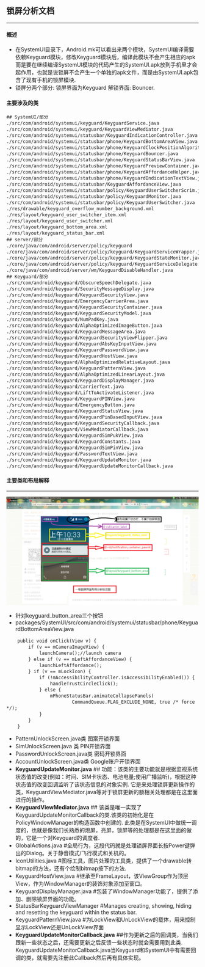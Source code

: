 ## 锁屏分析文档
***
#### 概述
  - 在SystemUI目录下，Android.mk可以看出来两个模块，SystemUI编译需要依赖Keyguard模块，修改Keyguard模块后，编译此模块不会产生相应的apk而是要在继续编译SystemUI模块的代码产生的SystemUI.apk放到手机里才会起作用，也就是说锁屏不会产生一个单独的apk文件，而是由SystemUI.apk包含了现有手机的锁屏模块.
  - 锁屏分两个部分: 锁屏界面为Keyguard 解锁界面: Bouncer.
#### 主要涉及的类
```
## SystemUI/部分
./src/com/android/systemui/keyguard/KeyguardService.java
./src/com/android/systemui/keyguard/KeyguardViewMediator.java
./src/com/android/systemui/statusbar/KeyguardIndicationController.java
./src/com/android/systemui/statusbar/phone/KeyguardBottomAreaView.java
./src/com/android/systemui/statusbar/phone/KeyguardClockPositionAlgorithm.java
./src/com/android/systemui/statusbar/phone/KeyguardBouncer.java
./src/com/android/systemui/statusbar/phone/KeyguardStatusBarView.java
./src/com/android/systemui/statusbar/phone/KeyguardPreviewContainer.java
./src/com/android/systemui/statusbar/phone/KeyguardAffordanceHelper.java
./src/com/android/systemui/statusbar/phone/KeyguardIndicationTextView.java
./src/com/android/systemui/statusbar/KeyguardAffordanceView.java
./src/com/android/systemui/statusbar/policy/KeyguardUserSwitcherScrim.java
./src/com/android/systemui/statusbar/policy/KeyguardMonitor.java
./src/com/android/systemui/statusbar/policy/KeyguardUserSwitcher.java
./res/drawable/keyguard_overflow_number_background.xml
./res/layout/keyguard_user_switcher_item.xml
./res/layout/keyguard_user_switcher.xml
./res/layout/keyguard_bottom_area.xml
./res/layout/keyguard_status_bar.xml
## server/部分
./core/java/com/android/server/policy/keyguard
./core/java/com/android/server/policy/keyguard/KeyguardServiceWrapper.java
./core/java/com/android/server/policy/keyguard/KeyguardStateMonitor.java
./core/java/com/android/server/policy/keyguard/KeyguardServiceDelegate.java
./core/java/com/android/server/wm/KeyguardDisableHandler.java
## Keyguard/部分
./src/com/android/keyguard/ObscureSpeechDelegate.java
./src/com/android/keyguard/SecurityMessageDisplay.java
./src/com/android/keyguard/KeyguardSecurityView.java
./src/com/android/keyguard/EmergencyCarrierArea.java
./src/com/android/keyguard/KeyguardSecurityContainer.java
./src/com/android/keyguard/KeyguardSecurityModel.java
./src/com/android/keyguard/NumPadKey.java
./src/com/android/keyguard/AlphaOptimizedImageButton.java
./src/com/android/keyguard/KeyguardMessageArea.java
./src/com/android/keyguard/KeyguardSecurityViewFlipper.java
./src/com/android/keyguard/KeyguardAbsKeyInputView.java
./src/com/android/keyguard/KeyguardPasswordView.java
./src/com/android/keyguard/KeyguardHostView.java
./src/com/android/keyguard/AlphaOptimizedRelativeLayout.java
./src/com/android/keyguard/KeyguardPatternView.java
./src/com/android/keyguard/AlphaOptimizedLinearLayout.java
./src/com/android/keyguard/KeyguardDisplayManager.java
./src/com/android/keyguard/CarrierText.java
./src/com/android/keyguard/LiftToActivateListener.java
./src/com/android/keyguard/KeyguardPINView.java
./src/com/android/keyguard/EmergencyButton.java
./src/com/android/keyguard/KeyguardStatusView.java
./src/com/android/keyguard/KeyguardPinBasedInputView.java
./src/com/android/keyguard/KeyguardSecurityCallback.java
./src/com/android/keyguard/ViewMediatorCallback.java
./src/com/android/keyguard/KeyguardSimPukView.java
./src/com/android/keyguard/KeyguardConstants.java
./src/com/android/keyguard/KeyguardSimPinView.java
./src/com/android/keyguard/PasswordTextView.java
./src/com/android/keyguard/KeyguardUpdateMonitor.java
./src/com/android/keyguard/KeyguardUpdateMonitorCallback.java
```
#### 主要类和布局解释
***
![锁屏界面](https://github.com/caoyongren/Document/blob/master/systemui-analysis/CYR/icon/lockscreen.png)
  - 针对keyguard_button_area三个按钮
  - packages/SystemUI/src/com/android/systemui/statusbar/phone/KeyguardBottomAreaView.java
```
    public void onClick(View v) {
        if (v == mCameraImageView) {
            launchCamera();//launch camera
        } else if (v == mLeftAffordanceView) {
            launchLeftAffordance();
        } if (v == mLockIcon) {
            if (!mAccessibilityController.isAccessibilityEnabled()) {
                handleTrustCircleClick();
            } else {
                mPhoneStatusBar.animateCollapsePanels(
                        CommandQueue.FLAG_EXCLUDE_NONE, true /* force */);
            }
        }
    }
```
  - PatternUnlockScreen.java类        图案开锁界面 
  - SimUnlockScreen.java 类           PIN开锁界面
  - PasswordUnlockScreen.java类       密码开锁界面
  - AccountUnlockScreen.java类        Google账户开锁界面
  - **KeyguardUpdateMonitor.java**       ## 功能：该类的主要功能就是根据监视系统状态值的改变(例如：时间、SIM卡状态、电池电量;使用广播监听)，根据这种状态值的改变回调监听了该状态信息的对象实例.     它是来处理锁屏更新操作的类，KeyguardViewMediator.java等对于锁屏更新的额相关处理都是在这里面进行的操作。
  - **KeyguardViewMediator.java**         ## 该类是唯一实现了KeyguardUpdateMonitorCallback的类.该类的初始化是在PolicyWindowManager的构造函数中创建的.  此类是在SystemUI中做统一调度的，也就是像我们长熟悉的熄屏，亮屏，锁屏等的处理都是在这里面的做的，它是一个对Keyguard的调度者.
  - GlobalActions.java                #全局行为，这段代码就是处理锁屏界面长按Power键弹出的Dialog。关于静音模式/飞行模式和关机的。
  - IconUtilities.java                #图标工具，图片处理的工具类，提供了一个drawable转bitmap的方法，还有个绘制bitmap按下的方法.   
  - KeyguardHostView.java             #继承至FrameLayout，该ViewGroup作为顶层View，作为WindowManager的装饰对象添加至窗口。
  - KeyguardDisplayManager.java       #包装了WindowManager功能了，提供了添加、删除锁屏界面的功能。
  - StatusBarKeyguardViewManager      #Manages creating, showing, hiding and resetting the keyguard within the status bar.
  - KeyguardPatternView.java          #为LockView和UnLockView的载体，用来控制显示LockView还是UnLockView界面
  - **KeyguardUpdateMonitorCallback.java** ##作为更新之后的回调类，当我们跟新一些状态之后，还需要更新之后反馈一些状态时就会需要用到此类. KeyguardUpdateMonitorCallback.java当Keyguard和SystemUI中有需要回调的类，就需要先注册此Callback然后再有具体实现。
















